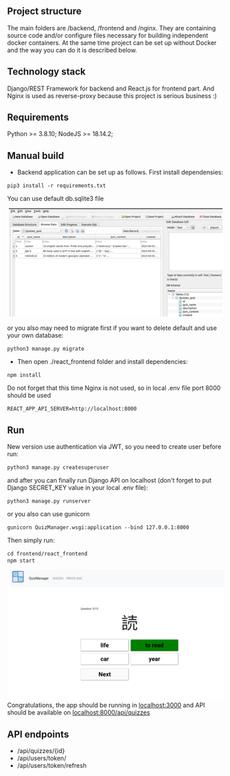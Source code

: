 ## Project structure
The main folders are /backend, /frontend and /nginx.
They are containing source code and/or configure files necessary for building independent docker containers.
At the same time project can be set up without Docker and the way you can do it is described below.

## Technology stack
Django/REST Framework for backend and React.js for frontend part.
And Nginx is used as reverse-proxy because this project is serious business :)

## Requirements
Python >= 3.8.10;
NodeJS >= 18.14.2;

## Manual build
- Backend application can be set up as follows. First install dependensies:
```
pip3 install -r requirements.txt
```
You can use default db.sqlite3 file

![image](../screenshots/db_view.png)

or you also may need to migrate first if you want to delete default and use your own database:
```
python3 manage.py migrate
```
- Then open ./react_frontend folder and install dependencies:
```
npm install
```
Do not forget that this time Nginx is not used, so in local .env file port 8000 should be used 
```
REACT_APP_API_SERVER=http://localhost:8000
```

## Run
New version use authentication via JWT, so you need to create user before run:
```
python3 manage.py createsuperuser
```
and after you can finally run Django API on localhost (don't forget to put Django SECRET_KEY value in your local .env file):
```
python3 manage.py runserver
```
or you also can use gunicorn
```
gunicorn QuizManager.wsgi:application --bind 127.0.0.1:8000
```
Then simply run:
```
cd frontend/react_frontend
npm start
```
![image](../screenshots/jlpt-5.png)
Congratulations, the app should be running in [localhost:3000](http://localhost:3000)
and API should be available on [localhost:8000/api/quizzes](http://localhost:8000/api/quizzes)

## API endpoints

- /api/quizzes/{id}
- /api/users/token/
- /api/users/token/refresh
